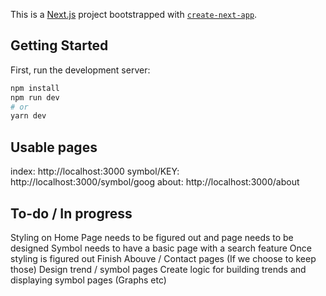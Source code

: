 This is a [Next.js](https://nextjs.org/) project bootstrapped with [`create-next-app`](https://github.com/vercel/next.js/tree/canary/packages/create-next-app).

## Getting Started

First, run the development server:

```bash
npm install
npm run dev
# or
yarn dev
```

## Usable pages
index: http://localhost:3000
symbol/KEY: http://localhost:3000/symbol/goog
about: http://localhost:3000/about

## To-do / In progress

Styling on Home Page needs to be figured out and page needs to be designed
Symbol needs to have a basic page with a search feature
Once styling is figured out
Finish Abouve / Contact pages (If we choose to keep those)
Design trend / symbol pages
Create logic for building trends and displaying symbol pages (Graphs etc)

